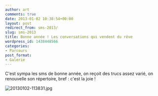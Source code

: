 ```yaml
---
author: art
comments: true
date: 2013-01-02 10:38:54+00:00
layout: post
redirect_from: sms-2013/
slug: sms-2013
title: Bonne année ! Les conversations qui vendent du rêve
wordpress_id: 1438448566
categories:
- Parcours
post_format:
- Galerie
---
```


C'est sympa les sms de bonne année, on reçoit des trucs assez varié, on renouvelle son répertoire, bref : c'est la joie !


![20130102-113831.jpg](https://static.irz.fr/2013/01/20130102-113831.jpg)
